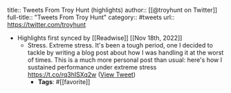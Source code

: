 title:: Tweets From Troy Hunt (highlights)
author:: [[@troyhunt on Twitter]]
full-title:: "Tweets From Troy Hunt"
category:: #tweets
url:: https://twitter.com/troyhunt

- Highlights first synced by [[Readwise]] [[Nov 18th, 2022]]
	- Stress. Extreme stress. It's been a tough period, one I decided to tackle by writing a blog post about how I was handling it at the worst of times. This is a much more personal post than usual: here's how I sustained performance under extreme stress https://t.co/rq3hISXq2w ([View Tweet](https://twitter.com/search?q=Stress.%20Extreme%20stress.%20It%27s%20been%20a%20tough%20period%2C%20one%20I%20decided%20to%20tackle%20by%20writing%20a%20blog%20post%20about%20how%20I%20was%20handling%20it%20at%20the%20worst%20of%20times.%20This%20is%20a%20much%20more%20personal%20post%20than%20usual%3A%20here%27s%20how%20I%20sustained%20performance%20under%20extre%20%28from%3A%40troyhunt%29))
		- **Tags**: #[[favorite]]